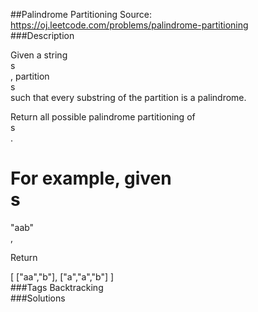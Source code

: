##Palindrome Partitioning
Source: https://oj.leetcode.com/problems/palindrome-partitioning  
###Description

                

Given a string   
s  
, partition   
s  
 such that every substring of the partition is a palindrome.
  

  

Return all possible palindrome partitioning of   
s  
.
  

  

For example, given   
s  
 =   
"aab"  
,  


Return
  

  [
    ["aa","b"],
    ["a","a","b"]
  ]  
###Tags
Backtracking  
###Solutions